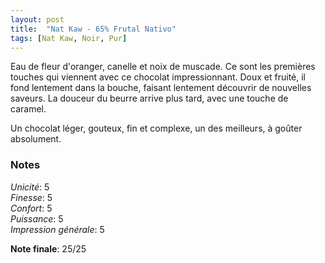```yaml
---
layout: post
title:  "Nat Kaw - 65% Frutal Nativo"
tags: [Nat Kaw, Noir, Pur] 
---
```



Eau de fleur d'oranger, canelle et noix de muscade. Ce sont les premières touches qui viennent avec ce chocolat impressionnant. Doux et fruité, il fond lentement dans la bouche, faisant lentement découvrir de nouvelles saveurs. La douceur du beurre arrive plus tard, avec une touche de caramel. 

Un chocolat léger, gouteux, fin et complexe, un des meilleurs, à goûter absolument.

### Notes

_Unicité_: 5  
_Finesse_: 5  
_Confort_: 5  
_Puissance_: 5  
_Impression générale_: 5

**Note finale**: 25/25